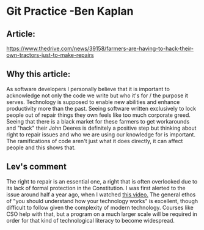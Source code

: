 # Git Practice -Ben Kaplan

## Article: 

https://www.thedrive.com/news/39158/farmers-are-having-to-hack-their-own-tractors-just-to-make-repairs

## Why this article:

As software developers I personally believe that it is important to acknowledge not only the code we write but who it's for / the purpose it serves. Technology is supposed to enable new abilities and enhance productivity more than the past. Seeing software written exclusively to lock people out of repair things they own feels like too much corporate greed. Seeing that there is a black market for these farmers to get workarounds and "hack" their John Deeres is definitely a positive step but thinking about right to repair issues and who we are using our knowledge for is important. The ramifications of code aren't just what it does directly, it can affect people and this shows that.

## Lev's comment

The right to repair is an essential one, a right that is often overlooked due to its lack of formal protection in the Constitution.
I was first alerted to the issue around half a year ago, when I watched [this video.](https://www.youtube.com/watch?v=F8JCh0owT4w)
The general ethos of "you should understand how your technology works" is excellent, though difficult to follow given the complexity of modern technology.
Courses like CSO help with that, but a program on a much larger scale will be required in order for that kind of technological literacy to become widespread.